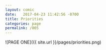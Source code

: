 ```yaml
---
layout: comic
date:   2017-04-23 11:42:56 -0700
title: Priorities
categories: page
permalink: /005
---
```

![PAGE ONE]({{ site.url }}/pages/priorities.png)
